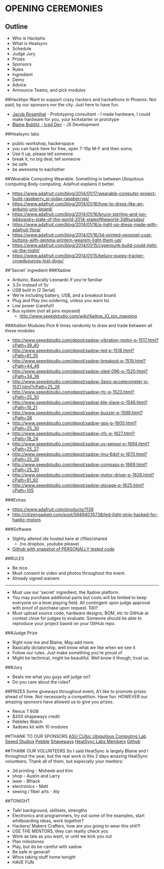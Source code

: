 # OPENING CEREMONIES 
## Outline
* Who is Hackphx
* What is Heatsync
* Schedule
* Judge Jury
* Prizes
* Sponsors
* Rules
* Ingredient
* Demo
* Advice
* Announce Teams, and pick modules





##Hackhpx
Want to support crazy hackers and hackathons in Phoenix. Not paid, by our sponsors nor the city. Just here to have fun.
* [Jacob Rosenthal](http://jacobrosenthal.com/) - Prototyping consultant - I made hardware, I could make hardware for you, your kickstarter or prototype
* [Blaine Bublitz - Iced Dev](http://www.iceddev.com/) - JS Development





##Heatsync labs
* public workshop, hackerspace
* you can hack here for free, open 7-10p M-F and then some, 
* Use it up, please tell someone
* break it, no big deal, tell someone
* be safe
* be awesome to eachother




##Wearable Computing
Wearable. Something in between Ubiquitous computing  Body computing. Adafruit explains it better.
* https://www.adafruit.com/blog/2014/01/17/wearable-computer-project-build-raspberry_pi-piday-raspberrypi/
* https://www.adafruit.com/blog/2014/01/16/how-to-dress-like-an-arduino-uno-board/
* https://www.adafruit.com/blog/2014/01/16/bruce-sterling-and-jon-lebkowsky-state-of-the-world-2014-stateoftheworld-3dthursday/
* https://www.adafruit.com/blog/2014/01/16/a-light-up-dress-made-with-adafruit-flora/
* https://www.adafruit.com/blog/2014/01/16/3d-printed-neopixel-coat-buttons-with-gemma-printem-wearem-light-them-up/
* https://www.adafruit.com/blog/2014/01/15/cyperpunk-build-could-light-up-the-night/
* https://www.adafruit.com/blog/2014/01/15/beluvv-puppy-tracker-crowdsources-lost-dogs/




##'Secret' ingredient
###Xadow
* Arduino, Basically Leonardo if you're familiar
* 3.3v instead of 5v
* USB built in (2 Serial)
* We're including battery, USB, and a breakout board
* Plug and Play (no soldering, unless you want to)
* Low power (careful!)
* Bus system (not all pins exposed)
    *    http://www.seeedstudio.com/wiki/Xadow_IO_pin_mapping

###Addon Modules
Pick 6 times randomly to draw and trade between all these modules
* http://www.seeedstudio.com/depot/xadow-vibration-motor-p-1517.html?cPath=39_40
* http://www.seeedstudio.com/depot/xadow-led-p-1518.html?cPath=81_35
* http://www.seeedstudio.com/depot/xadow-breakout-p-1519.html?cPath=44_46
* http://www.seeedstudio.com/depot/xadow-oled-096-p-1520.html?cPath=34_36
* http://www.seeedstudio.com/depot/xadow-3axis-accelerometer-p-1521.html?cPath=25_26
* http://www.seeedstudio.com/depot/xadow-rtc-p-1523.html?cPath=25_30
* http://www.seeedstudio.com/depot/xadow-ble-slave-p-1546.html?cPath=19_21
* http://www.seeedstudio.com/depot/xadow-buzzer-p-1599.html?cPath=38
* http://www.seeedstudio.com/depot/xadow-gps-p-1600.html?cPath=25_30
* http://www.seeedstudio.com/depot/xadow-nfc-p-1627.html?cPath=19_24
* http://www.seeedstudio.com/depot/xadow-uv-sensor-p-1694.html?cPath=25_27
* http://www.seeedstudio.com/depot/xadow-imu-6dof-p-1670.html?cPath=25_26
* http://www.seeedstudio.com/depot/xadow-compass-p-1669.html?cPath=25_30
* http://www.seeedstudio.com/depot/xadow-motor-driver-p-1626.html?cPath=91_92
* http://www.seeedstudio.com/depot/xadow-storage-p-1625.html?cPath=105

###Extras
* https://www.adafruit.com/products/1138
* http://citizengadget.com/post/59494035738/led-light-strip-hacked-for-haptic-motors

###Software
* Slghtly altered ide hosted here at //files/shared 
    * (no dropbox, youtube please)
* [Github with snapshot of PERSONALLY tested code](https://github.com/Xadow/)




##RULES
* Be nice
* Must consent to video and photos throughout the event. 
* Already signed waivers
--------
* Must use our 'secret' ingredient, the Xadow platform.
* You may purchase additional parts but costs will be limited to keep everyone on a level playing field. All contingent upon judge approval with proof of purchase upon request. 100? 
* Must upload source code, hardware designs, BOM, etc to GitHub at contest close for judges to evaluate. Someone should be able to reproduce your project based on your GitHub repo.


###Judge Prize
* Right now me and Blaine, May add more.
* Basically dictatorship, well know what we like when we see it
* Follow our rules. Just make something you're proud of
* Might be technical, might be beautiful. Well know it though, trust us.

###Jury
* Beats me what you guys will judge on? 
* Do you care about the rules? 





##PRIZES
Some giveways throughout event, A't like to promote prizes ahead of time. Not necessarily a competition. Have fun. HOWEVER our amazing sponsors have allowed us to give you prizes.
* Nexus 7 6GB
* $200 shapeways credit
* Pebbles Watch
* Xadows kit with 10 modules


##THANK TO OUR SPONSORS
[ASU CUbic Ubiquitous Computing Lab](http://cubic.asu.edu)
[Seeed Studios](http://www.seeedstudio.com/depot/)
[Pebble](https://getpebble.com/)
[Shapeways](http://www.shapeways.com/)
[HeatSync Labs Members](http://www.heatsynclabs.org/)
[Github](https://github.com/)




##THANK OUR VOLUNTEERS
So I said HeatSync is largely Blaine and I throughout the year, but the real work is this 2 days amazing HeatSync volunteers. Thank all of them, but especially your mentors:
* 3d printing - Moheeb and Kim
* shop - Austin and Larry
* laser - Blhack
* electronics - Matt
* sewing / fiber arts - Aly





##TONIGHT
* Talk! background, skillsets, strengths
* Electronics and programmers, try out some of the examples, start whitboarding ideas, work together?
* Hackers/ Makers Crafters, how are you going to wear this shit?!
* USE THE MENTORS, they can reality check you
* Work as late as you want, or until we kick you out
* Plan milestones
* Play, but do be careful with xadow
* Be safe in general!
* Whos taking stuff home tonight
* HAVE FUN

